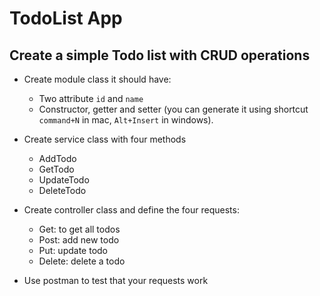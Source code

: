 # TodoList App 

## Create a simple Todo list with CRUD operations

* Create module class it should have: 
    * Two attribute `id` and `name`
    * Constructor, getter and setter (you can generate it using shortcut `command+N` in mac,  `Alt+Insert` in windows). 



* Create service class with four methods 

    * AddTodo
    * GetTodo
    * UpdateTodo
    * DeleteTodo



* Create controller class and define the four requests:

    * Get: to get all todos 
    * Post: add new todo
    * Put: update todo
    * Delete: delete a todo 

* Use postman to test that your requests work
